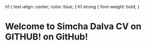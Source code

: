 <html>
<head>
  <meta http-equiv="Content-Type" content="text/html; charset=UTF-8" />
<body>
  h1 {
  text-align: center;
  color: blue;
  }
  h1 strong {
  font-weight: bold;
  }
</head>
    
   <body>
      <h1>Welcome to <strong>Simcha Dalva CV on GITHUB!</strong> on GitHub!</h1>
  </body>
</html>

